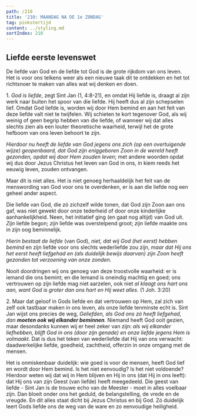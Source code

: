 ```yaml
---
path: /210
title: '210: MAANDAG NA DE 1e ZONDAG'
tag: pinkstertijd
content: ../styling.md
sortIndex: 210
---
```


## Liefde eerste levenswet

De liefde van God en de liefde tot God is de grote rijkdom van ons leven. Het is voor ons telkens weer als een nieuwe taak dit te ontdekken en het tot richtsnoer te maken van alles wat wij denken en doen.

1\. _God is liefde_, zegt Sint Jan (1, 4:8-21), en omdat Hij liefde is, draagt al zijn werk naar buiten het spoor van die liefde. Hij heeft dus al zijn schepselen lief. Omdat God liefde is, worden wij door Hem bemind en aan het feit van deze liefde valt niet te twijfelen. Wij schieten te kort tegenover God, als wij weinig of geen begrip hebben van die liefde, of wanneer wij dat alles slechts zien als een louter theoretische waarheid, terwijl het de grote hefboom van ons leven behoort te zijn.

_Hierdoor nu heeft de liefde van God jegens ons zich (op een overtuigende wijze) geopenbaard, dat God zijn eniggeboren Zoon in de wereld heeft gezonden, opdat wij door Hem zouden leven_; met andere woorden opdat wij dus door Jezus Christus het leven van God in ons, in kiem reeds het eeuwig leven, zouden ontvangen.

Maar dit is niet alles. Het is niet genoeg herhaaldelijk het feit van de menswording van God voor ons te overdenken, er is aan die liefde nog een geheel ander aspect.

Die liefde van God, die zó zichzelf wilde tonen, dat God zijn Zoon aan ons gaf, was niet gewekt door onze tederheid of door onze kinderlijke aanhankelijkheid. Neen, het initiatief ging (en gaat nog altijd) van God uit. _Zijn_ liefde begon; _zijn_ liefde was overstelpend groot; _zijn_ liefde maakte ons in zijn oog beminnelijk.

_Hierin bestaat de liefde_ (van God), _niet, dat wij God (het eerst) hebben bemind_ en zijn liefde voor ons slechts wederliefde zou zijn, _maar dat Hij ons het eerst heeft liefgehad en (als duidelijk bewijs daarvan) zijn Zoon heeft gezonden tot verzoening van onze zonden._

Nooit doordringen wij ons genoeg van deze troostvolle waarheid: er is iemand die ons bemint; en die Iemand is oneindig machtig en goed; ons vertrouwen op zijn liefde mag niet aarzelen, ook niet _al klaagt ons hart ons aan, want God is groter dan ons hart en Hij weet alles_. (1 Joh. 3:20)

2\. Maar dat geloof in Gods liefde en dat vertrouwen op Hem, zal zich van zelf ook tastbaar maken in ons leven, als onze liefde tenminste echt is. Sint Jan wijst ons precies de weg, _Geliefden, als God ons zó heeft liefgehad, dan __moeten ook wij elkander beminnen__._ Niemand heeft God ooit gezien, maar desondanks kunnen wij er heel zeker van zijn: _als wij elkander liefhebben, blijft God in ons (door zijn genade) en onze liefde jegens Hem is volmaakt_. Dat is dus het teken van wederliefde dat Hij van ons verwacht: daadwerkelijke liefde, goedheid, zachtheid, offerzin in onze omgang met de mensen.

Het is onmiskenbaar duidelijk: wie goed is voor de mensen, heeft God lief en wordt door Hem bemind. Is het niet eenvoudig? Is het niet voldoende? Hierdoor weten wij dat wij in Hem blijven en Hij in ons (dat Hij in ons leeft): dat Hij ons van zijn Geest (van liefde) heeft meegedeeld. Die geest van liefde - Sint Jan is de trouwe echo van de Meester - moet in alles voelbaar zijn. Dan bloeit onder ons het geduld, de belangstelling, de vrede en de vreugde. En dit alles staat dicht bij Jezus Christus en bij God. Zó duidelijk leert Gods liefde ons de weg van de ware en zo eenvoudige heiligheid.

